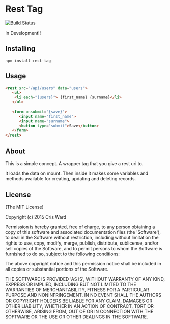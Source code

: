 # Rest Tag

[![Build Status](https://travis-ci.org/crisward/rest-tag.svg?branch=master)](https://travis-ci.org/crisward/rest-tag)

In Development!!

## Installing

```
npm install rest-tag
```

## Usage

```html
<rest src="/api/users" data="users">
   <ul>
    <li each="{users}"> {first_name} {surname}</li>
   </ul>
   
   <form onsubmit="{save}">
      <input name="first_name">
      <input name="surname">
      <button type="submit">Save</button>
   </form>
</rest>

```



## About

This is a simple concept. A wrapper tag that you give a rest uri to.

It loads the data on mount. Then inside it makes some variables and methods available for creating, updating and deleting records.



## License

(The MIT License)

Copyright (c) 2015 Cris Ward

Permission is hereby granted, free of charge, to any person obtaining a copy of this software and associated documentation files (the 'Software'), to deal in the Software without restriction, including without limitation the rights to use, copy, modify, merge, publish, distribute, sublicense, and/or sell copies of the Software, and to permit persons to whom the Software is furnished to do so, subject to the following conditions:

The above copyright notice and this permission notice shall be included in all copies or substantial portions of the Software.

THE SOFTWARE IS PROVIDED 'AS IS', WITHOUT WARRANTY OF ANY KIND, EXPRESS OR IMPLIED, INCLUDING BUT NOT LIMITED TO THE WARRANTIES OF MERCHANTABILITY, FITNESS FOR A PARTICULAR PURPOSE AND NONINFRINGEMENT. IN NO EVENT SHALL THE AUTHORS OR COPYRIGHT HOLDERS BE LIABLE FOR ANY CLAIM, DAMAGES OR OTHER LIABILITY, WHETHER IN AN ACTION OF CONTRACT, TORT OR OTHERWISE, ARISING FROM, OUT OF OR IN CONNECTION WITH THE SOFTWARE OR THE USE OR OTHER DEALINGS IN THE SOFTWARE.

